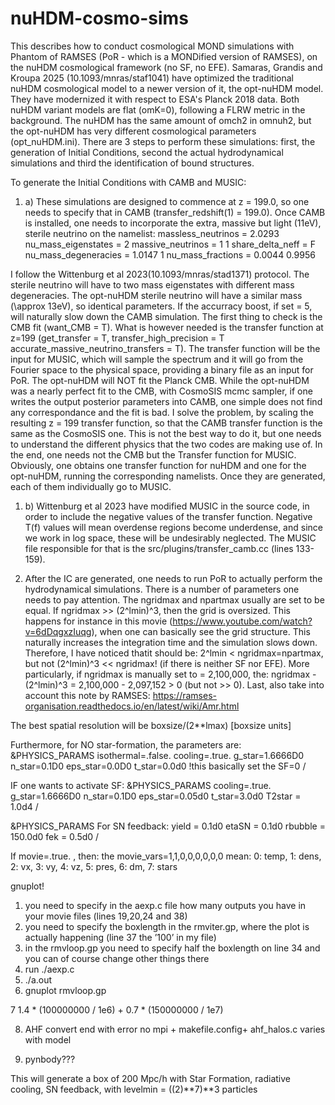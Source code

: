 # nuHDM-cosmo-sims
This describes how to conduct cosmological MOND simulations with Phantom of RAMSES (PoR - which is a MONDified version of RAMSES), on the nuHDM cosmological framework (no SF, no EFE). Samaras, Grandis and Kroupa 2025 (10.1093/mnras/staf1041) have optimized the traditional nuHDM cosmological model to a newer version of it, the opt-nuHDM model. They have modernized it with respect to ESA's Planck 2018 data. Both nuHDM variant models are flat (omK=0), following a FLRW metric in the background. The nuHDM has the same amount of omch2 in omnuh2, but the opt-nuHDM has very different cosmological parameters (opt_nuHDM.ini). There are 3 steps to perform these simulations: first, the generation of Initial Conditions, second the actual hydrodynamical simulations and third the identification of bound structures.

To generate the Initial Conditions with CAMB and MUSIC:
1. a) These simulations are designed to commence at z = 199.0, so one needs to specify that in CAMB (transfer_redshift(1) = 199.0). Once CAMB is installed, one needs to incorporate the extra, massive but light (11eV), sterile neutrino on the namelist:
massless_neutrinos = 2.0293
nu_mass_eigenstates = 2
massive_neutrinos = 1 1
share_delta_neff = F
nu_mass_degeneracies = 1.0147 1
nu_mass_fractions = 0.0044 0.9956

I follow the Wittenburg et al 2023(10.1093/mnras/stad1371) protocol. The sterile neutrino will have to two mass eigenstates with different mass degeneracies. The opt-nuHDM sterile neutrino will have a similar mass (\approx 13eV), so identical parameters. If the accurracy boost, if set = 5, will naturally slow down the CAMB simulation.  The first thing to check is the CMB fit (want_CMB = T). What is however needed is the transfer function at z=199 (get_transfer = T, transfer_high_precision = T accurate_massive_neutrino_transfers = T). The transfer function will be the input for MUSIC, which will sample the spectrum and it will go from the Fourier space to the physical space, providing a binary file as an input for PoR. The opt-nuHDM will NOT fit the Planck CMB. While the opt-nuHDM was a nearly perfect fit to the CMB, with CosmoSIS mcmc sampler, if one writes the output posterior parameters into CAMB, one simple does not find any correspondance and the fit is bad. I solve the problem, by scaling the resulting z = 199 transfer function, so that the CAMB transfer function is the same as the CosmoSIS one. This is not the best way to do it, but one needs to understand the different physics that the two codes are making use of. In the end, one needs not the CMB but the Transfer function for MUSIC. Obviously, one obtains one transfer function for nuHDM and one for the opt-nuHDM, running the corresponding namelists. Once they are generated, each of them individually go to MUSIC.

1. b) Wittenburg et al 2023 have modified MUSIC in the source code, in order to include the negative values of the transfer function. Negative T(f) values will mean overdense regions become underdense, and since we work in log space, these will be undesirably neglected. The MUSIC file responsible for that is the src/plugins/transfer_camb.cc (lines 133-159).

2. After the IC are generated, one needs to run PoR to actually perform the hydrodynamical simulations. There is a number of parameters one needs to pay attention. The ngridmax and npartmax usually are set to be equal. If ngridmax >> (2^lmin)^3, then the grid is oversized. This happens for instance in this movie (https://www.youtube.com/watch?v=6dDqgxzIuqg), when one can basically see the grid structure. This naturally increases the integration time and the simulation slows down. Therefore, I have noticed thatit should be: 2^lmin < ngridmax=npartmax, but not (2^lmin)^3 << ngridmax! (if there is neither SF nor EFE). More particularly, if ngridmax is manually set to = 2,100,000, the:
ngridmax - (2^lmin)^3 = 2,100,000 - 2,097,152 > 0 (but not >> 0). Last, also take into account this note by RAMSES: https://ramses-organisation.readthedocs.io/en/latest/wiki/Amr.html

The best spatial resolution will be boxsize/(2**lmax) [boxsize units]

Furthermore, for NO star-formation, the parameters are:
&PHYSICS_PARAMS
isothermal=.false.
cooling=.true.
g_star=1.6666D0
n_star=0.1D0
eps_star=0.0D0
t_star=0.0d0 !this basically set the SF=0
/

IF one wants to activate SF:
&PHYSICS_PARAMS
cooling=.true.
g_star=1.6666D0
n_star=0.1D0
eps_star=0.05d0
t_star=3.0d0
T2star = 1.0d4
/

&PHYSICS_PARAMS
For SN feedback:
yield = 0.1d0
etaSN = 0.1d0
rbubble = 150.0d0
fek = 0.5d0
/

If movie=.true. , then:
the movie_vars=1,1,0,0,0,0,0,0 mean:
0: temp, 1: dens, 2: vx, 3: vy, 4: vz, 5: pres, 6: dm, 7: stars


gnuplot!





1. you need to specify in the aexp.c file how many outputs you have in your movie files (lines 19,20,24 and 38)
2. you need to specify the boxlength in the rmviter.gp, where the plot is actually happening (line 37 the ’100’ in my
file)
3. in the rmvloop.gp you need to specify half the boxlength on line 34 and you can of course change other things there
4. run ./aexp.c
5. ./a.out
6. gnuplot rmvloop.gp

7 1.4 * (100000000 / 1e6) + 0.7 * (150000000 / 1e7)

8. AHF convert end with error
   no mpi + makefile.config+ ahf_halos.c varies with model

9. pynbody???


This will generate a box of 200 Mpc/h with Star Formation, radiative cooling, SN feedback, with levelmin = ((2)**7)**3 particles
